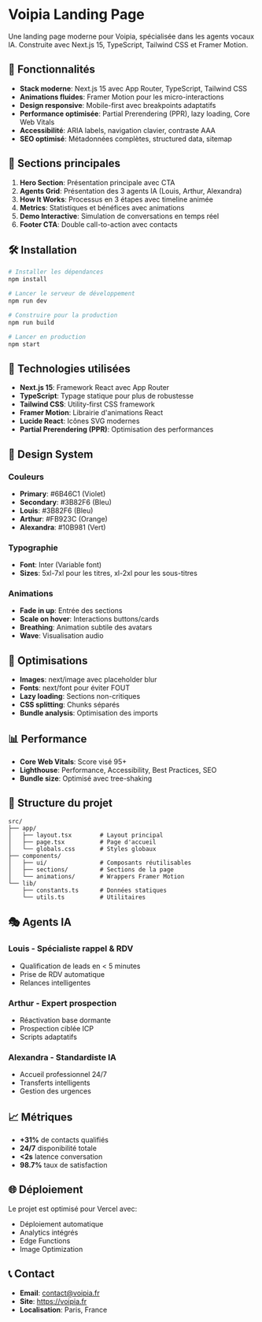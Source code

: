 # Voipia Landing Page

Une landing page moderne pour Voipia, spécialisée dans les agents vocaux IA. Construite avec Next.js 15, TypeScript, Tailwind CSS et Framer Motion.

## 🚀 Fonctionnalités

- **Stack moderne**: Next.js 15 avec App Router, TypeScript, Tailwind CSS
- **Animations fluides**: Framer Motion pour les micro-interactions
- **Design responsive**: Mobile-first avec breakpoints adaptatifs
- **Performance optimisée**: Partial Prerendering (PPR), lazy loading, Core Web Vitals
- **Accessibilité**: ARIA labels, navigation clavier, contraste AAA
- **SEO optimisé**: Métadonnées complètes, structured data, sitemap

## 🎯 Sections principales

1. **Hero Section**: Présentation principale avec CTA
2. **Agents Grid**: Présentation des 3 agents IA (Louis, Arthur, Alexandra)
3. **How It Works**: Processus en 3 étapes avec timeline animée
4. **Metrics**: Statistiques et bénéfices avec animations
5. **Demo Interactive**: Simulation de conversations en temps réel
6. **Footer CTA**: Double call-to-action avec contacts

## 🛠️ Installation

```bash
# Installer les dépendances
npm install

# Lancer le serveur de développement
npm run dev

# Construire pour la production
npm run build

# Lancer en production
npm start
```

## 📱 Technologies utilisées

- **Next.js 15**: Framework React avec App Router
- **TypeScript**: Typage statique pour plus de robustesse
- **Tailwind CSS**: Utility-first CSS framework
- **Framer Motion**: Librairie d'animations React
- **Lucide React**: Icônes SVG modernes
- **Partial Prerendering (PPR)**: Optimisation des performances

## 🎨 Design System

### Couleurs
- **Primary**: #6B46C1 (Violet)
- **Secondary**: #3B82F6 (Bleu)
- **Louis**: #3B82F6 (Bleu)
- **Arthur**: #FB923C (Orange)
- **Alexandra**: #10B981 (Vert)

### Typographie
- **Font**: Inter (Variable font)
- **Sizes**: 5xl-7xl pour les titres, xl-2xl pour les sous-titres

### Animations
- **Fade in up**: Entrée des sections
- **Scale on hover**: Interactions buttons/cards
- **Breathing**: Animation subtile des avatars
- **Wave**: Visualisation audio

## 🚀 Optimisations

- **Images**: next/image avec placeholder blur
- **Fonts**: next/font pour éviter FOUT
- **Lazy loading**: Sections non-critiques
- **CSS splitting**: Chunks séparés
- **Bundle analysis**: Optimisation des imports

## 📊 Performance

- **Core Web Vitals**: Score visé 95+
- **Lighthouse**: Performance, Accessibility, Best Practices, SEO
- **Bundle size**: Optimisé avec tree-shaking

## 🔧 Structure du projet

```
src/
├── app/
│   ├── layout.tsx        # Layout principal
│   ├── page.tsx          # Page d'accueil
│   └── globals.css       # Styles globaux
├── components/
│   ├── ui/               # Composants réutilisables
│   ├── sections/         # Sections de la page
│   └── animations/       # Wrappers Framer Motion
└── lib/
    ├── constants.ts      # Données statiques
    └── utils.ts          # Utilitaires
```

## 🎭 Agents IA

### Louis - Spécialiste rappel & RDV
- Qualification de leads en < 5 minutes
- Prise de RDV automatique
- Relances intelligentes

### Arthur - Expert prospection
- Réactivation base dormante
- Prospection ciblée ICP
- Scripts adaptatifs

### Alexandra - Standardiste IA
- Accueil professionnel 24/7
- Transferts intelligents
- Gestion des urgences

## 📈 Métriques

- **+31%** de contacts qualifiés
- **24/7** disponibilité totale
- **<2s** latence conversation
- **98.7%** taux de satisfaction

## 🌐 Déploiement

Le projet est optimisé pour Vercel avec:
- Déploiement automatique
- Analytics intégrés
- Edge Functions
- Image Optimization

## 📞 Contact

- **Email**: contact@voipia.fr
- **Site**: https://voipia.fr
- **Localisation**: Paris, France